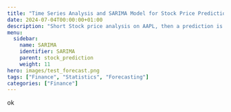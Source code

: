 ```yaml
---
title: "Time Series Analysis and SARIMA Model for Stock Price Prediction"
date: 2024-07-04T00:00:00+01:00
description: "Short Stock price analysis on AAPL, then a prediction is tested using SARIMA model"
menu:
  sidebar:
    name: SARIMA
    identifier: SARIMA
    parent: stock_prediction 
    weight: 11
hero: images/test_forecast.png
tags: ["Finance", "Statistics", "Forecasting"]
categories: ["Finance"]
---
```


ok